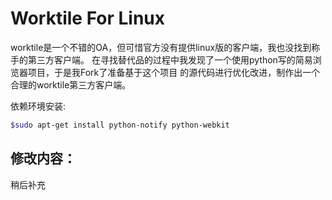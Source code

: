 # Worktile For Linux

worktile是一个不错的OA，但可惜官方没有提供linux版的客户端，我也没找到称手的第三方客户端。
在寻找替代品的过程中我发现了一个使用python写的简易浏览器项目，于是我Fork了准备基于这个项目
的源代码进行优化改进，制作出一个合理的worktile第三方客户端。

依赖环境安装:

```bash
$sudo apt-get install python-notify python-webkit
```

## 修改内容：

稍后补充
